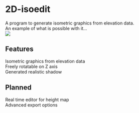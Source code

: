 # 2D-isoedit
A program to generate isometric graphics from elevation data.<br>
An example of what is possible with it...<br>
<img src="http://i.imgur.com/2C6dNe3.png" /><br>
## Features
Isometric graphics from elevation data<br>
Freely rotatable on Z axis<br>
Generated realistic shadow<br>
## Planned
Real time editor for height map<br>
Advanced export options<br>
